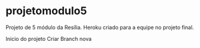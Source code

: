 # projetomodulo5
Projeto de 5 módulo da Resília.
Heroku criado para a equipe no projeto final.

Inicio do projeto
Criar Branch nova